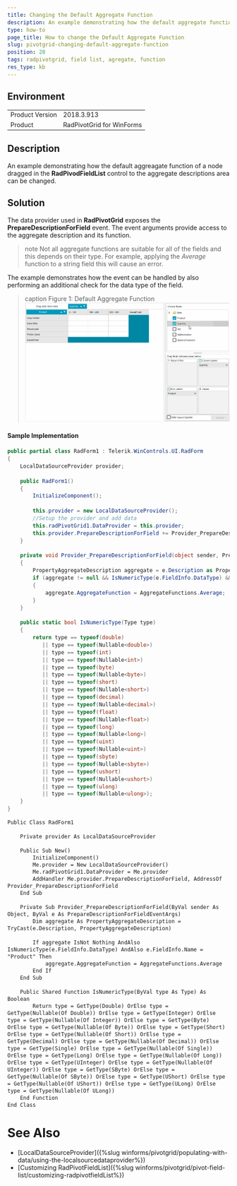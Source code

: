 ```yaml
---
title: Changing the Default Aggregate Function
description: An example demonstrating how the default aggregate function of a node dragged in the RadPivodFieldList control to the aggregate descriptions area can be changed.
type: how-to
page_title: How to change the Default Aggregate Function  
slug: pivotgrid-changing-default-aggregate-function
position: 28
tags: radpivotgrid, field list, agregate, function
res_type: kb
---
```


## Environment
<table>
	<tr>
		<td>Product Version</td>
		<td>2018.3.913</td>
	</tr>
	<tr>
		<td>Product</td>
		<td>RadPivotGrid for WinForms</td>
	</tr>
</table>


## Description

An example demonstrating how the default aggreagate function of a node dragged in the **RadPivodFieldList** control to the aggregate descriptions area can be changed.

## Solution

The data provider used in **RadPivotGrid** exposes the **PrepareDescriptionForField** event. The event arguments provide access to the aggregate description and its function. 

>note Not all aggregate functions are suitable for all of the fields and this depends on their type. For example, applying the *Average* function to a string field this will cause an error.
 
The example demonstrates how the event can be handled by also performing an additional check for the data type of the field.

>caption Figure 1: Default Aggregate Function
![pivotgrid-changing-default-aggregate-function 001](images/pivotgrid-changing-default-aggregate-function.gif)

#### Sample Implementation

````C#
public partial class RadForm1 : Telerik.WinControls.UI.RadForm
{
    LocalDataSourceProvider provider;

    public RadForm1()
    {
        InitializeComponent();

        this.provider = new LocalDataSourceProvider();
        //Setup the provider and add data
        this.radPivotGrid1.DataProvider = this.provider;
        this.provider.PrepareDescriptionForField += Provider_PrepareDescriptionForField;
    }

    private void Provider_PrepareDescriptionForField(object sender, PrepareDescriptionForFieldEventArgs e)
    {
        PropertyAggregateDescription aggregate = e.Description as PropertyAggregateDescription;
        if (aggregate != null && IsNumericType(e.FieldInfo.DataType) && e.FieldInfo.Name == "Product")
        {
            aggregate.AggregateFunction = AggregateFunctions.Average;
        }
    }

    public static bool IsNumericType(Type type)
    {
        return type == typeof(double)
           || type == typeof(Nullable<double>)
           || type == typeof(int)
           || type == typeof(Nullable<int>)
           || type == typeof(byte)
           || type == typeof(Nullable<byte>)
           || type == typeof(short)
           || type == typeof(Nullable<short>)
           || type == typeof(decimal)
           || type == typeof(Nullable<decimal>)
           || type == typeof(float)
           || type == typeof(Nullable<float>)
           || type == typeof(long)
           || type == typeof(Nullable<long>)
           || type == typeof(uint)
           || type == typeof(Nullable<uint>)
           || type == typeof(sbyte)
           || type == typeof(Nullable<sbyte>)
           || type == typeof(ushort)
           || type == typeof(Nullable<ushort>)
           || type == typeof(ulong)
           || type == typeof(Nullable<ulong>);
    }
}

````
````VB.NET
Public Class RadForm1

    Private provider As LocalDataSourceProvider

    Public Sub New()
        InitializeComponent()
        Me.provider = New LocalDataSourceProvider()
        Me.radPivotGrid1.DataProvider = Me.provider
        AddHandler Me.provider.PrepareDescriptionForField, AddressOf Provider_PrepareDescriptionForField
    End Sub

    Private Sub Provider_PrepareDescriptionForField(ByVal sender As Object, ByVal e As PrepareDescriptionForFieldEventArgs)
        Dim aggregate As PropertyAggregateDescription = TryCast(e.Description, PropertyAggregateDescription)

        If aggregate IsNot Nothing AndAlso IsNumericType(e.FieldInfo.DataType) AndAlso e.FieldInfo.Name = "Product" Then
            aggregate.AggregateFunction = AggregateFunctions.Average
        End If
    End Sub

    Public Shared Function IsNumericType(ByVal type As Type) As Boolean
        Return type = GetType(Double) OrElse type = GetType(Nullable(Of Double)) OrElse type = GetType(Integer) OrElse type = GetType(Nullable(Of Integer)) OrElse type = GetType(Byte) OrElse type = GetType(Nullable(Of Byte)) OrElse type = GetType(Short) OrElse type = GetType(Nullable(Of Short)) OrElse type = GetType(Decimal) OrElse type = GetType(Nullable(Of Decimal)) OrElse type = GetType(Single) OrElse type = GetType(Nullable(Of Single)) OrElse type = GetType(Long) OrElse type = GetType(Nullable(Of Long)) OrElse type = GetType(UInteger) OrElse type = GetType(Nullable(Of UInteger)) OrElse type = GetType(SByte) OrElse type = GetType(Nullable(Of SByte)) OrElse type = GetType(UShort) OrElse type = GetType(Nullable(Of UShort)) OrElse type = GetType(ULong) OrElse type = GetType(Nullable(Of ULong))
    End Function
End Class
````

# See Also
* [LocalDataSourceProvider]({%slug winforms/pivotgrid/populating-with-data/using-the-localsourcedataprovider%})
* [Customizing RadPivotFieldList]({%slug winforms/pivotgrid/pivot-field-list/customizing-radpivotfieldList%})